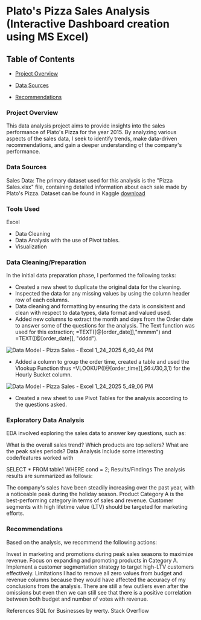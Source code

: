 # Plato's Pizza Sales Analysis (Interactive Dashboard creation using MS Excel)

## Table of Contents

- [Project Overview](#project-overview)

- [Data Sources](#data-sources)

- [Recommendations](#recommendations)


### Project Overview

This data analysis project aims to provide insights into the sales performance of Plato's Pizza for the year 2015. By analyzing various aspects of the sales data, I seek to identify trends, make data-driven recommendations, and gain a deeper understanding of the company's performance.


### Data Sources
Sales Data: The primary dataset used for this analysis is the "Pizza Sales.xlsx" file, containing detailed information about each sale made by Plato's Pizza.
Dataset can be found in Kaggle [download](https://www.kaggle.com/datasets/shilongzhuang/pizza-sales)

### Tools Used
Excel 
- Data Cleaning
- Data Analysis with the use of Pivot tables.
- Visualization

### Data Cleaning/Preparation
In the initial data preparation phase, I performed the following tasks:

- Created a new sheet to duplicate the original data for the cleaning.
- Inspected the data for any missing values by using the column header row of each columns.
- Data cleaning and formatting by ensuring the data is consisitent and clean with respect to data types, data format and valued used.
- Added new columns to extract the month and days from the Order date to answer some of the questions for the analysis. The Text function was used for this extraction; =TEXT([@[order_date]],"mmmm") and =TEXT([@[order_date]], "dddd").

![Data Model - Pizza Sales - Excel 1_24_2025 6_40_44 PM](https://github.com/user-attachments/assets/0c609f73-16a6-45ef-b878-164ce9bc763d)


- Added a column to group the order time, created a table and used the Vlookup Function thus =VLOOKUP([@[order_time]],$S$6:$U$30,3,1) for the Hourly Bucket column.
  
 ![Data Model - Pizza Sales - Excel 1_24_2025 5_49_06 PM](https://github.com/user-attachments/assets/a1a5f796-9e63-450a-887a-2d1701d34ecb)

- Created a new sheet to use Pivot Tables for the analysis according to the questions asked.

### Exploratory Data Analysis
EDA involved exploring the sales data to answer key questions, such as:

What is the overall sales trend?
Which products are top sellers?
What are the peak sales periods?
Data Analysis
Include some interesting code/features worked with

SELECT * FROM table1
WHERE cond = 2;
Results/Findings
The analysis results are summarized as follows:

The company's sales have been steadily increasing over the past year, with a noticeable peak during the holiday season.
Product Category A is the best-performing category in terms of sales and revenue.
Customer segments with high lifetime value (LTV) should be targeted for marketing efforts.

### Recommendations
Based on the analysis, we recommend the following actions:

Invest in marketing and promotions during peak sales seasons to maximize revenue.
Focus on expanding and promoting products in Category A.
Implement a customer segmentation strategy to target high-LTV customers effectively.
Limitations
I had to remove all zero values from budget and revenue columns because they would have affected the accuracy of my conclusions from the analysis. There are still a few outliers even after the omissions but even then we can still see that there is a positive correlation between both budget and number of votes with revenue.

References
SQL for Businesses by werty.
Stack Overflow
